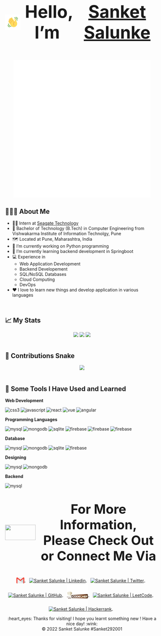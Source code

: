 <!-- Title Section -->
# <p align="center" style="font-size:2em;display:flex; align-items:center; justify-content:center; margin-top:8px"> <img src="https://raw.githubusercontent.com/sanket292001/sanket292001/main/gif/wave.gif" height="50" width="50" style="margin-right:8px"></img> Hello, I’m&nbsp; <a href="https://github.com/sanket292001">Sanket Salunke</a></p>

<!-- Profile -->
<div align="center">
<img src="https://raw.githubusercontent.com/sanket292001/sanket292001/main/gif/coding_person.gif" width="450"></img>
</div>

<!-- About Me -->
## 👨🏻‍💻 About Me
<div>
  
- 👨‍💼 Intern at [Seagate Technology](https://www.seagate.com/in/en/)
- 📄 Bachelor of Technology (B.Tech) in Computer Engineering from Vishwakarma Institute of Information Technolgy, Pune
- 🗺️ Located at Pune, Maharashtra, India
- 🔭 I’m currently working on Python programming
- 🌱 I’m currently learning backend development in Springboot
- 💻 Experience in
  - Web Application Development
  - Backend Developement
  - SQL/NoSQL Databases
  - Cloud Computing
  - DevOps
- ❤️ I love to learn new things and develop application in various languages

</div>

<br />


<!-- Stats -->
## 📈 My Stats

<div align="center">
  <img height="180em" src="https://github-readme-stats.vercel.app/api?username=sanket292001&count_private=true"></img>
  <img height="180em" src="https://github-readme-stats.vercel.app/api/top-langs/?username=sanket292001&layout=compact"></img>
  <img height="180em" src="http://github-readme-streak-stats.herokuapp.com?user=sanket292001"></img>
</div>

<br />

<!-- Contribitions Snake -->
## 🐍&nbsp;Contributions Snake

<div align="center">
  <img height="180em" src="https://github.com/thepiyushmalhotra/thepiyushmalhotra/blob/output/github-contribution-grid-snake.svg"></img>
</div>

<br />

<!-- Tech Stack -->
## 🚀&nbsp;Some Tools I Have Used and Learned

<div>

**Web Development**
<p align="left">
  <img src="https://cdn.jsdelivr.net/gh/devicons/devicon/icons/css3/css3-original.svg" alt="css3" width="65" height="65"/>
  <img src="https://cdn.jsdelivr.net/gh/devicons/devicon/icons/javascript/javascript-original.svg"  alt="javascript" width="65" height="65"/>
  <img src="https://cdn.jsdelivr.net/gh/devicons/devicon/icons/react/react-original.svg"  alt="react" width="65" height="65"/>
  <img src="https://cdn.jsdelivr.net/gh/devicons/devicon/icons/vuejs/vuejs-original.svg" alt="vue" width="65" height="65"/>
  <img src="https://cdn.jsdelivr.net/gh/devicons/devicon/icons/angularjs/angularjs-original.svg" alt="angular" width="65" height="65"/>
</p>

**Programming Languages**
<p align="left">
  <img src="https://cdn.jsdelivr.net/gh/devicons/devicon/icons/c/c-original.svg" alt="mysql" width="65" height="65"/>  
  <img src="https://cdn.jsdelivr.net/gh/devicons/devicon/icons/cplusplus/cplusplus-original.svg" alt="mongodb" width="65" height="65"/>
  <img src="https://cdn.jsdelivr.net/gh/devicons/devicon/icons/java/java-original.svg"  alt="sqlite" width="65" height="65"/>
  <img src="https://cdn.jsdelivr.net/gh/devicons/devicon/icons/javascript/javascript-plain.svg"  alt="firebase" width="65" height="65"/>
  <img src="https://cdn.jsdelivr.net/gh/devicons/devicon/icons/typescript/typescript-plain.svg"  alt="firebase" width="65" height="65"/>
  <img src="https://cdn.jsdelivr.net/gh/devicons/devicon/icons/python/python-plain.svg"  alt="firebase" width="65" height="65"/>
</p>


**Database**
<p align="left">
  <img src="https://cdn.jsdelivr.net/gh/devicons/devicon/icons/mysql/mysql-original.svg" alt="mysql" width="65" height="65"/>  
  <img src="https://cdn.jsdelivr.net/gh/devicons/devicon/icons/mongodb/mongodb-original.svg" alt="mongodb" width="65" height="65"/>
  <img src="https://cdn.jsdelivr.net/gh/devicons/devicon/icons/sqlite/sqlite-original.svg"  alt="sqlite" width="65" height="65"/>
  <img src="https://cdn.jsdelivr.net/gh/devicons/devicon/icons/firebase/firebase-plain.svg"  alt="firebase" width="65" height="65"/>
</p>

**Designing**
<p align="left">
  <img src="https://cdn.jsdelivr.net/gh/devicons/devicon/icons/figma/figma-original.svg" alt="mysql" width="65" height="65"/>  
  <img src="https://cdn.jsdelivr.net/gh/devicons/devicon/icons/xd/xd-plain.svg" alt="mongodb" width="65" height="65"/>
</p>

**Backend**
<p align="left">
  <img src="https://cdn.jsdelivr.net/gh/devicons/devicon/icons/express/express-original.svg" alt="mysql" width="65" height="65"/>  
</p>
    
</div>

<!-- Contact Me -->
## <p align="center" style="font-size:2em;display:flex; align-items:center; justify-content:center;"> <img src="https://raw.githubusercontent.com/ShahriarShafin/ShahriarShafin/main/Assets/handshake.gif" height="50" width="100" style="margin-right:8px"></img> For More Information, Please Check Out or Connect Me Via</p>

<p align="center">

  <a href="mailto:salunkess2001@gmail.com" target="_blank">
    <img align="center" alt="Sanket Salunke | Gmail" width="26px" src="https://github.com/SatYu26/SatYu26/blob/master/Assets/Gmail.svg" />
  </a> &nbsp;&nbsp;
  
  <a href="https://www.linkedin.com/in/sanket292001" target="_blank">
    <img align="center" alt="Sanket Salunke | Linkedin" width="24px" src="https://cdn.jsdelivr.net/gh/devicons/devicon/icons/linkedin/linkedin-original.svg" />
  </a> &nbsp;&nbsp;
  
  <a href="https://twitter.com/Sanket292001" target="_blank">
    <img align="center" alt="Sanket Salunke | Twitter" width="24px"src="https://cdn.jsdelivr.net/gh/devicons/devicon/icons/twitter/twitter-original.svg" />
  </a> &nbsp;&nbsp;
  
  <a href="https://github.com/sanket292001" target="_blank">
    <img align="center" alt="Sanket Salunke | GitHub" width="24px" src="https://cdn.jsdelivr.net/gh/devicons/devicon/icons/github/github-original.svg" />
  </a> &nbsp;&nbsp;
  
  <a href="https://www.codechef.com/users/sanket292001" target="_blank">
    <img align="center" alt="Sanket Salunke | Codechef" width="70px" src="https://raw.githubusercontent.com/github/explore/c432a21abaa4326f9e64194b3a0a7224b4069ace/topics/codechef/codechef.png" />
  </a> &nbsp;&nbsp;

<a href="https://leetcode.com/salunkess2001" target="_blank">
    <img align="center" alt="Sanket Salunke | LeetCode" width="24px" src="https://leetcode.com/_next/static/images/logo-dark-c96c407d175e36c81e236fcfdd682a0b.png" />
  </a> &nbsp;&nbsp;
  
  <a href="https://www.hackerrank.com/Sanket292001" target="_blank">
    <img align="center" alt="Sanket Salunke | Hackerrank" width="35px" src="https://upload.wikimedia.org/wikipedia/commons/thumb/6/65/HackerRank_logo.png/600px-HackerRank_logo.png?20180109055843" />
  </a> &nbsp;&nbsp;

<p> 

<div align="center">
  :heart_eyes: Thanks for visiting! I hope you learnt something new ! Have a nice day! :wink: <br/>
  &copy; 2022 Sanket Salunke #Sanket292001
</div>
